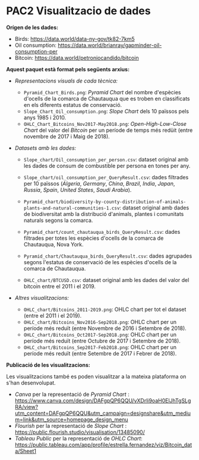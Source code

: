 # PAC2 Visualitzacio de dades
**Orígen de les dades:**
- Birds: https://data.world/data-ny-gov/tk82-7km5 
- Oil consumption: https://data.world/brianray/gapminder-oil-consumption-per
- Bitcoin: https://data.world/petroniocandido/bitcoin

**Aquest paquet està format pels següents arxius:**

- _Representacions visuals de cada tècnica:_

  - `Pyramid_Chart_Birds.png`: _Pyramid Chart_ del nombre d'espècies d'ocells de la comarca de Chautauqua que es troben en classificats en els diferents estatus de conservació.
  - `Slope_Chart_Oil_consumption.png`: _Slope Chart_ dels 10 païssos pels anys 1985 i 2010.
  - `OHLC_Chart_Bitcoins_Nov2017-May2018.png`: _Open-High-Low-Close Chart_ del valor del _Bitcoin_ per un període de temps més redüit (entre novembre de 2017 i Maig de 2018).

- _Datasets amb les dades:_

  - `Slope_chart/Oil_consumption_per_person.csv`: dataset original amb les dades de consum de combustible per persona en tones per any.
  - `Slope_chart/oil_consumption_per_QueryResult.csv`: dades filtrades per 10 païssos (_Algeria_, _Germany_, _China_, _Brazil_, _India_, _Japan_, _Russia_, _Spain_, _United States_, _Saudi Arabia_).

  - `Pyramid_chart/biodiversity-by-county-distribution-of-animals-plants-and-natural-communities-1.csv`: dataset original amb dades de biodiversitat amb la distribució d'animals, plantes i comunitats naturals segons la comarca.
  - `Pyramid_chart/count_chautauqua_birds_QueryResult.csv`: dades filtrades per totes les espècies d'ocells de la comarca de Chautauqua, Nova York.
  - `Pyramid_chart/Chautauqua_birds_QueryResult.csv`: dades agrupades segons l'estatus de conservació de les espècies d'ocells de la comarca de Chautauqua.

  - `OHLC_chart/BTCUSD.csv`: dataset original amb les dades del valor del bitcoin entre el 2011 i el 2019.

- _Altres visualitzacions:_

  - `OHLC_chart/Bitcoins_2011-2019.png`: OHLC chart per tot el dataset (entre el 2011 i el 2019).
  - `OHLC_chart/Bitcoins_Nov2016-Sep2018.png`: OHLC chart per un període més reduït (entre Novembre de 2016 i Setembre de 2018).
  - `OHLC_chart/Bitcoins_Oct2017-Sep2018.png`: OHLC chart per un període més reduït (entre Octubre de 2017 i Setembre de 2018).
  - `OHLC_chart/Bitcoins_Sep2017-Feb2018.png`: OHLC chart per un període més reduït (entre Setembre de 2017 i Febrer de 2018).
  


**Publicació de les visualitzacions:**

Les visualitzacions també es poden visualitzar a la mateixa plataforma on s'han desenvolupat.

- _Canva_ per la representació de _Pyramid Chart_ : https://www.canva.com/design/DAFgpQP6QQU/vXDrli9oaH0ElJhTgSLgRA/view?utm_content=DAFgpQP6QQU&utm_campaign=designshare&utm_medium=link&utm_source=homepage_design_menu 
- _Flourish_ per la representació de _Slope Chart_ : https://public.flourish.studio/visualisation/13485090/
- _Tableau Public_ per la representació de _OHLC Chart_: https://public.tableau.com/app/profile/estrella.fernandez/viz/Bitcoin_data/Sheet1
